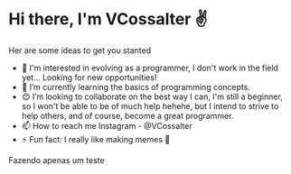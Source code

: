 # Hi there, I'm VCossalter ✌️

Her are some ideas to get you stanted

- 🚀 I'm interested in evolving as a programmer, I don't work in the field yet... Looking for new opportunities!
- 🌱 I’m currently learning the basics of programming concepts.
- 😊 I’m looking to collaborate on the best way I can, I'm still a beginner, so I won't be able to be of much help hehehe, but I intend to strive to help others, and of course, become a great programmer.
- 📫 How to reach me Instagram - @VCossalter
- ⚡ Fun fact: I really like making memes 🤣

Fazendo apenas um teste